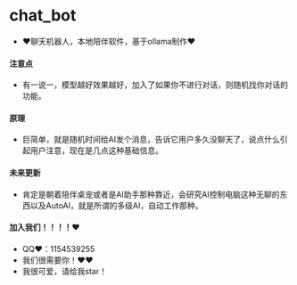 # chat_bot
- ❤聊天机器人，本地陪伴软件，基于ollama制作❤
#### 注意点
- 有一说一，模型越好效果越好，加入了如果你不进行对话，则随机找你对话的功能。
#### 原理
- 巨简单，就是随机时间给AI发个消息，告诉它用户多久没聊天了，说点什么引起用户注意，现在是几点这种基础信息。
#### 未来更新
- 肯定是朝着陪伴桌宠或者是AI助手那种靠近，会研究AI控制电脑这种无聊的东西以及AutoAI，就是所谓的多级AI，自动工作那种。
#### 加入我们！！！！❤
- QQ❤：1154539255
- 我们很需要你！❤❤
- 我很可爱，请给我star！
